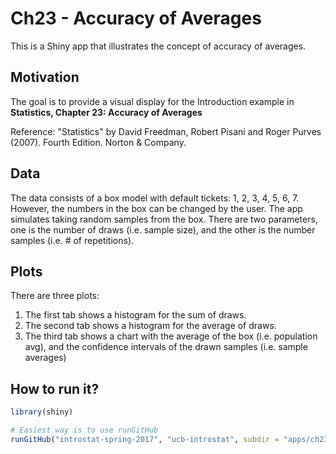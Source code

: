 # Ch23 - Accuracy of Averages

This is a Shiny app that illustrates the concept of accuracy of averages.


## Motivation

The goal is to provide a visual display for the Introduction example in 
__Statistics, Chapter 23: Accuracy of Averages__

Reference: "Statistics" by David Freedman, Robert Pisani and Roger Purves (2007). 
Fourth Edition. Norton & Company.


## Data

The data consists of a box model with default tickets: 1, 2, 3, 4, 5, 6, 7.
However, the numbers in the box can be changed by the user.
The app simulates taking random samples from the box. 
There are two parameters, one is the number of draws (i.e. sample size), 
and the other is the number samples (i.e. # of repetitions).


## Plots

There are three plots: 

1. The first tab shows a histogram for the sum of draws.
2. The second tab shows a histogram for the average of draws.
3. The third tab shows a chart with the average of the box (i.e. population avg),
and the confidence intervals of the drawn samples (i.e. sample averages)


## How to run it?

```R
library(shiny)

# Easiest way is to use runGitHub
runGitHub("introstat-spring-2017", "ucb-introstat", subdir = "apps/ch23-accuracy-averages")
```
